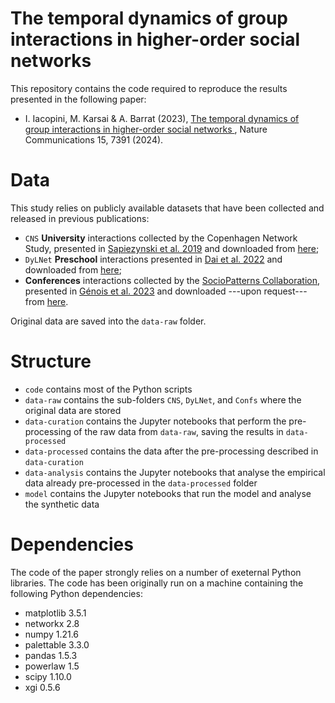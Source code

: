 # The temporal dynamics of group interactions in higher-order social networks

This repository contains the code required to reproduce the results presented in the following paper:
- I. Iacopini, M. Karsai & A. Barrat (2023), [The temporal dynamics of group interactions in higher-order social networks
](https://www.nature.com/articles/s41467-024-50918-5), Nature Communications 15, 7391 (2024).

# Data
 
 This study relies on publicly available datasets that have been collected and released in previous publications:
 
- `CNS` **University** interactions collected by the Copenhagen Network Study, presented in [Sapiezynski et al. 2019](https://www.nature.com/articles/s41597-019-0325-x) and downloaded from [here](https://doi.org/10.6084/m9.figshare.7267433);
- `DyLNet` **Preschool** interactions presented in [Dai et al. 2022](https://www.nature.com/articles/s41597-022-01756-x) and downloaded from [here](https://www.synapse.org/#!Synapse:syn26560886/wiki/616194);
- **Conferences** interactions collected by the [SocioPatterns Collaboration](https://sociopatterns.org/), presented in [Génois et al. 2023](https://doi.org/10.5964/ps.9957) and downloaded ---upon request--- from [here](https://doi.org/10.7802/2351).

Original data are saved into the `data-raw` folder.

# Structure

- `code` contains most of the Python scripts
- `data-raw` contains the sub-folders `CNS`, `DyLNet`, and `Confs` where the original data are stored
- `data-curation` contains the Jupyter notebooks that perform the pre-processing of the raw data from `data-raw`, saving the results in `data-processed`
- `data-processed` contains the data after the pre-processing described in `data-curation`
- `data-analysis` contains the Jupyter notebooks that analyse the empirical data already pre-processed in the `data-processed` folder
- `model` contains the Jupyter notebooks that run the model and analyse the synthetic data

# Dependencies

The code of the paper strongly relies on a number of exeternal Python libraries. The code has been originally run on a machine containing the following Python dependencies:

- matplotlib 3.5.1
- networkx 2.8
- numpy 1.21.6
- palettable 3.3.0
- pandas 1.5.3
- powerlaw 1.5
- scipy 1.10.0
- xgi 0.5.6
